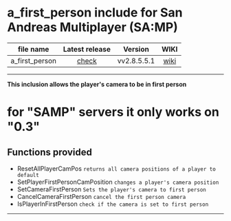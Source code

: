 # a_first_person include for San Andreas Multiplayer (SA:MP)

| file name | Latest release | Version | WIKI |
| :---: | :---: | :---: | :---: |
| a_first_person | [check](https://github.com/zHypezinXzL/include-a_first_person.inc/releases/tag/a_first_person-v2.8.5.5.1) | vv2.8.5.5.1 | [wiki](https://github.com/zHypezinXzL/include-a_first_person.inc/wiki) |

-------------------------------------------------

**This inclusion allows the player's camera to be in first person**

# for "SAMP" servers it only works on "0.3"

**Functions provided**
-----------------------------------

 - ResetAllPlayerCamPos `returns all camera positions of a player to default`
 - SetPlayerFirstPersonCamPosition `changes a player's camera position`
 - SetCameraFirstPerson `Sets the player's camera to first person`
 - CancelCameraFirstPerson `cancel the first person camera`
 - IsPlayerInFirstPerson `check if the camera is set to first person`

-----------------------------------

